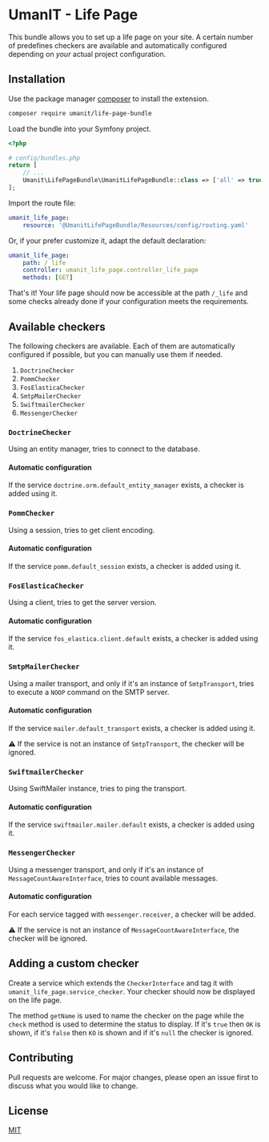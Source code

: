 # UmanIT - Life Page

This bundle allows you to set up a life page on your site. A certain number of predefines checkers are available and
automatically configured depending on _your_ actual project configuration.

## Installation

Use the package manager [composer](https://getcomposer.org/) to install the extension.

```bash
composer require umanit/life-page-bundle
```

Load the bundle into your Symfony project.

```php
<?php

# config/bundles.php
return [
    // ...
    Umanit\LifePageBundle\UmanitLifePageBundle::class => ['all' => true],
];
```

Import the route file:

```yaml
umanit_life_page:
    resource: '@UmanitLifePageBundle/Resources/config/routing.yaml'
```

Or, if your prefer customize it, adapt the default declaration:

```yaml
umanit_life_page:
    path: /_life
    controller: umanit_life_page.controller_life_page
    methods: [GET]
```

That's it! Your life page should now be accessible at the path `/_life` and some checks already done if your
configuration meets the requirements.

## Available checkers

The following checkers are available. Each of them are automatically configured if possible, but you can manually use
them if needed.

1. `DoctrineChecker`
2. `PommChecker`
3. `FosElasticaChecker`
4. `SmtpMailerChecker`
5. `SwiftmailerChecker`
6. `MessengerChecker`

### `DoctrineChecker`

Using an entity manager, tries to connect to the database.

#### Automatic configuration

If the service `doctrine.orm.default_entity_manager` exists, a checker is added using it.

### `PommChecker`

Using a session, tries to get client encoding.

#### Automatic configuration

If the service `pomm.default_session` exists, a checker is added using it.

### `FosElasticaChecker`

Using a client, tries to get the server version.

#### Automatic configuration

If the service `fos_elastica.client.default` exists, a checker is added using it.

### `SmtpMailerChecker`

Using a mailer transport, and only if it's an instance of `SmtpTransport`, tries to execute a `NOOP` command on the SMTP
server.

#### Automatic configuration

If the service `mailer.default_transport` exists, a checker is added using it.

⚠️ If the service is not an instance of `SmtpTransport`, the checker will be ignored.

### `SwiftmailerChecker`

Using SwiftMailer instance, tries to ping the transport.

#### Automatic configuration

If the service `swiftmailer.mailer.default` exists, a checker is added using it.

### `MessengerChecker`

Using a messenger transport, and only if it's an instance of `MessageCountAwareInterface`, tries to count available
messages.

#### Automatic configuration

For each service tagged with `messenger.receiver`, a checker will be added.

⚠️ If the service is not an instance of `MessageCountAwareInterface`, the checker will be ignored.

## Adding a custom checker

Create a service which extends the `CheckerInterface` and tag it with `umanit_life_page.service_checker`. Your checker
should now be displayed on the life page.

The method `getName` is used to name the checker on the page while the `check` method is used to determine the status to
display. If it's `true` then `OK` is shown, if it's `false` then `KO` is shown and if it's `null` the checker is
ignored.

## Contributing

Pull requests are welcome. For major changes, please open an issue first to discuss what you would like to change.

## License

[MIT](https://choosealicense.com/licenses/mit/)
